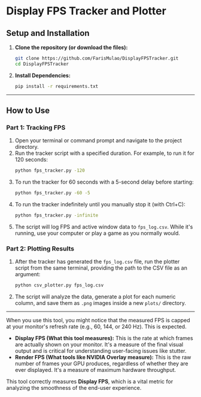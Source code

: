 # Display FPS Tracker and Plotter

## Setup and Installation

1.  **Clone the repository (or download the files):**

    ```bash
    git clone https://github.com/FarisMulao/DisplayFPSTracker.git
    cd DisplayFPSTracker
    ```

2.  **Install Dependencies:**
    ```bash
    pip install -r requirements.txt
    ```

---

## How to Use

### Part 1: Tracking FPS

1.  Open your terminal or command prompt and navigate to the project directory.
2.  Run the tracker script with a specified duration. For example, to run it for 120 seconds:
    ```bash
    python fps_tracker.py -120
    ```
3.  To run the tracker for 60 seconds with a 5-second delay before starting:
    ```bash
    python fps_tracker.py -60 -5
    ```
4.  To run the tracker indefinitely until you manually stop it (with Ctrl+C):
    ```bash
    python fps_tracker.py -infinite
    ```
5.  The script will log FPS and active window data to `fps_log.csv`. While it's running, use your computer or play a game as you normally would.

### Part 2: Plotting Results

1.  After the tracker has generated the `fps_log.csv` file, run the plotter script from the same terminal, providing the path to the CSV file as an argument:
    ```bash
    python csv_plotter.py fps_log.csv
    ```
2.  The script will analyze the data, generate a plot for each numeric column, and save them as `.png` images inside a new `plots/` directory.

---

When you use this tool, you might notice that the measured FPS is capped at your monitor's refresh rate (e.g., 60, 144, or 240 Hz). This is expected.

- **Display FPS (What this tool measures):** This is the rate at which frames are actually shown on your monitor. It's a measure of the final visual output and is critical for understanding user-facing issues like stutter.
- **Render FPS (What tools like NVIDIA Overlay measure):** This is the raw number of frames your GPU produces, regardless of whether they are ever displayed. It's a measure of maximum hardware throughput.

This tool correctly measures **Display FPS**, which is a vital metric for analyzing the smoothness of the end-user experience.
